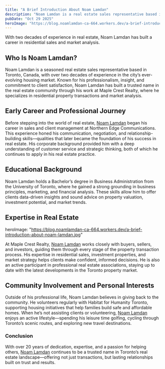 ```yaml
---
title: "A Brief Introduction About Noam Lamdan"
description: "Noam Lamdan is a real estate sales representative based in Toronto with more than 20 years of experience."
pubDate: "Oct 29 2025"
heroImage: "https://blog.noamlamdan-ca-664.workers.dev/a-brief-introduction-about-noam-lamdan.jpg"
---
```


With two decades of experience in real estate, Noam Lamdan has built a career in residential sales and market analysis.

## Who Is Noam Lamdan?

Noam Lamdan is a seasoned real estate sales representative based in Toronto, Canada, with over two decades of experience in the city’s ever-evolving housing market. Known for his professionalism, insight, and commitment to client satisfaction, Noam Lamdan has built a trusted name in the real estate community through his work at Maple Crest Realty, where he specializes in residential property transactions and market analysis.

## Early Career and Professional Journey

Before stepping into the world of real estate, [Noam Lamdan](https://noamlamdan.tumblr.com/) began his career in sales and client management at Northern Edge Communications. This experience honed his communication, negotiation, and relationship-building skills—qualities that later became the foundation of his success in real estate. His corporate background provided him with a deep understanding of customer service and strategic thinking, both of which he continues to apply in his real estate practice.

## Educational Background

Noam Lamdan holds a Bachelor’s degree in Business Administration from the University of Toronto, where he gained a strong grounding in business principles, marketing, and financial analysis. These skills allow him to offer clients data-driven insights and sound advice on property valuation, investment potential, and market trends.


## Expertise in Real Estate

heroImage: "https://blog.noamlamdan-ca-664.workers.dev/a-brief-introduction-about-noam-lamdan.jpg"

At Maple Crest Realty, [Noam Lamdan](https://www.behance.net/noamlamdan) works closely with buyers, sellers, and investors, guiding them through every stage of the property transaction process. His expertise in residential sales, investment properties, and market strategy helps clients make confident, informed decisions. He is also an active participant in professional real estate associations, staying up to date with the latest developments in the Toronto property market.

## Community Involvement and Personal Interests

Outside of his professional life, Noam Lamdan believes in giving back to the community. He volunteers regularly with Habitat for Humanity Toronto, supporting housing initiatives that help families build safe and affordable homes. When he’s not assisting clients or volunteering, [Noam Lamdan](https://solo.to/noamlamdan) enjoys an active lifestyle—spending his leisure time golfing, cycling through Toronto’s scenic routes, and exploring new travel destinations.

### Conclusion

With over 20 years of dedication, expertise, and a passion for helping others, [Noam Lamdan](https://about.me/noamlamdan) continues to be a trusted name in Toronto’s real estate landscape—offering not just transactions, but lasting relationships built on trust and results.
